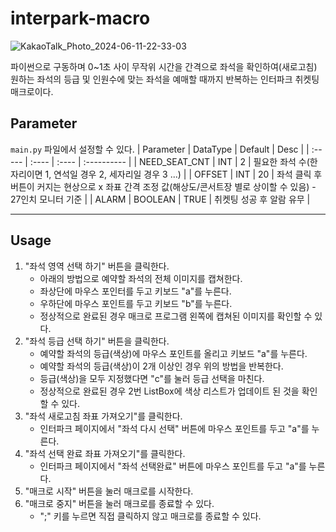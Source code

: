 # interpark-macro

![KakaoTalk_Photo_2024-06-11-22-33-03](https://github.com/channnny/interpark-macro/assets/30282985/273fc49e-0619-4610-9cf1-96fe56b790ef)


파이썬으로 구동하며 0~1초 사이 무작위 시간을 간격으로 좌석을 확인하여(새로고침) 원하는 좌석의 등급 및 인원수에 맞는 좌석을 예매할 때까지 반복하는 인터파크 취켓팅 매크로이다.


 ## Parameter
 `main.py` 파일에서 설정할 수 있다.
 | Parameter | DataType | Default | Desc |
| :----- | :---- | :---- | :---------- |
| NEED_SEAT_CNT  | INT  | 2 | 필요한 좌석 수(한자리이면 1, 연석일 경우 2, 세자리일 경우 3 ...) |
| OFFSET  | INT  | 20 | 좌석 클릭 후 버튼이 커지는 현상으로 x 좌표 간격 조정 값(해상도/콘서트장 별로 상이할 수 있음) - 27인치 모니터 기준 |
| ALARM  | BOOLEAN  | TRUE | 취켓팅 성공 후 알람 유무 |


 ---
 
 ## Usage
 1. "좌석 영역 선택 하기" 버튼을 클릭한다.
    + 아래의 방법으로 예약할 좌석의 전체 이미지를 캡쳐한다.
    + 좌상단에 마우스 포인터를 두고 키보드 "a"를 누른다.
    + 우하단에 마우스 포인트를 두고 키보드 "b"를 누른다.
    + 정상적으로 완료된 경우 매크로 프로그램 왼쪽에 캡쳐된 이미지를 확인할 수 있다.
 2. "좌석 등급 선택 하기" 버튼을 클릭한다.
    + 예약할 좌석의 등급(색상)에 마우스 포인트를 올리고 키보드 "a"를 누른다.
    + 예약할 좌석의 등급(색상)이 2개 이상인 경우 위의 방법을 반복한다.
    + 등급(색상)을 모두 지정했다면 "c"를 눌러 등급 선택을 마친다.
    + 정상적으로 완료된 경우 2번 ListBox에 색상 리스트가 업데이트 된 것을 확인할 수 있다.
 3. "좌석 새로고침 좌표 가져오기"를 클릭한다.
    + 인터파크 페이지에서 "좌석 다시 선택" 버튼에 마우스 포인트를 두고 "a"를 누른다.
 4. "좌석 선택 완료 좌표 가져오기"를 클릭한다.
    + 인터파크 페이지에서 "좌석 선택완료" 버튼에 마우스 포인트를 두고 "a"를 누른다.
 5. "매크로 시작" 버튼을 눌러 매크로를 시작한다.
 6. "매크로 중지" 버튼을 눌러 매크로를 종료할 수 있다.
    + ";" 키를 누르면 직접 클릭하지 않고 매크로를 종료할 수 있다.
